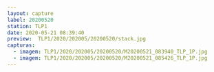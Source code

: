 ```yaml
---
layout: capture
label: 20200520
station: TLP1
date: 2020-05-21 08:39:40
preview:  TLP1/2020/202005/20200520/stack.jpg
capturas:
  - imagem: TLP1/2020/202005/20200520/M20200521_083940_TLP_1P.jpg
  - imagem: TLP1/2020/202005/20200520/M20200521_085426_TLP_1P.jpg
---
```

